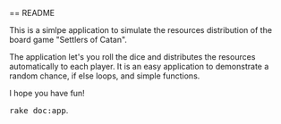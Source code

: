 == README

This is a simlpe application to simulate the resources distribution of the board game "Settlers of Catan".

The application let's you roll the dice and distributes the resources automatically to each player. It is an easy application to demonstrate a random chance, if else loops, and simple functions.

I hope you have fun!

<tt>rake doc:app</tt>.
